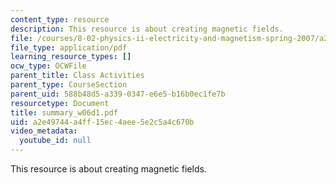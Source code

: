 ```yaml
---
content_type: resource
description: This resource is about creating magnetic fields.
file: /courses/8-02-physics-ii-electricity-and-magnetism-spring-2007/a2e49744a4ff15ec4aee5e2c5a4c670b_summary_w06d1.pdf
file_type: application/pdf
learning_resource_types: []
ocw_type: OCWFile
parent_title: Class Activities
parent_type: CourseSection
parent_uid: 588b48d5-a339-0347-e6e5-b16b0ec1fe7b
resourcetype: Document
title: summary_w06d1.pdf
uid: a2e49744-a4ff-15ec-4aee-5e2c5a4c670b
video_metadata:
  youtube_id: null
---
```

This resource is about creating magnetic fields.

